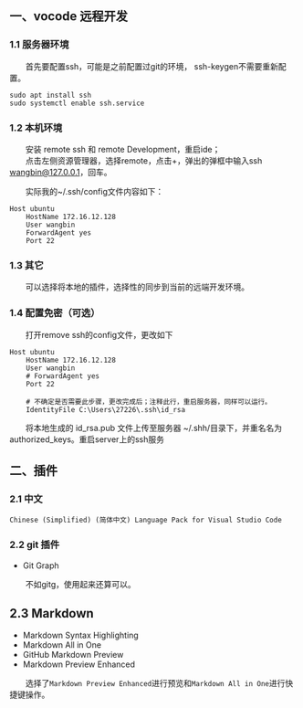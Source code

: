 
## 一、vocode 远程开发

### 1.1 服务器环境

&emsp;&emsp;首先要配置ssh，可能是之前配置过git的环境， ssh-keygen不需要重新配置。

```shell
sudo apt install ssh
sudo systemctl enable ssh.service 
```

### 1.2 本机环境

&emsp;&emsp;安装 remote ssh 和 remote Development，重启ide；  
&emsp;&emsp;点击左侧资源管理器，选择remote，点击+，弹出的弹框中输入ssh wangbin@127.0.0.1，回车。  

&emsp;&emsp;实际我的~/.ssh/config文件内容如下：

```shell
Host ubuntu
    HostName 172.16.12.128
    User wangbin
    ForwardAgent yes
    Port 22
```

### 1.3 其它

&emsp;&emsp;可以选择将本地的插件，选择性的同步到当前的远端开发环境。

### 1.4 配置免密（可选）

&emsp;&emsp;打开remove ssh的config文件，更改如下

```shell
Host ubuntu
    HostName 172.16.12.128
    User wangbin
    # ForwardAgent yes
    Port 22

    # 不确定是否需要此步骤，更改完成后；注释此行，重启服务器，同样可以运行。
    IdentityFile C:\Users\27226\.ssh\id_rsa        
```

&emsp;&emsp;将本地生成的 id_rsa.pub 文件上传至服务器 ~/.shh/目录下，并重名名为authorized_keys。重启server上的ssh服务

## 二、插件

### 2.1 中文

```Chinese (Simplified) (简体中文) Language Pack for Visual Studio Code```

### 2.2 git 插件

+ Git Graph

&emsp;&emsp;不如gitg，使用起来还算可以。

## 2.3 Markdown

+ Markdown Syntax Highlighting
+ Markdown All in One
+ GitHub Markdown Preview
+ Markdown Preview Enhanced

&emsp;&emsp;选择了```Markdown Preview Enhanced```进行预览和```Markdown All in One```进行快捷键操作。